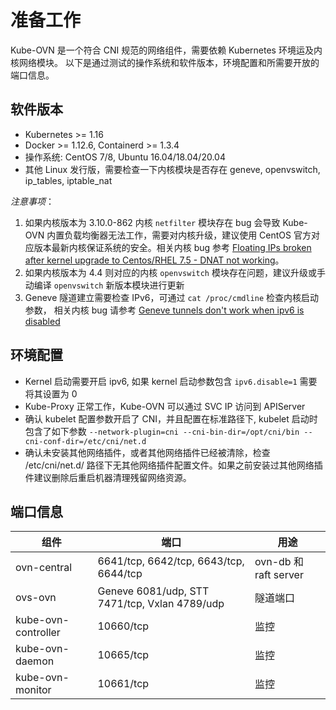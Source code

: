 # 准备工作

Kube-OVN 是一个符合 CNI 规范的网络组件，需要依赖 Kubernetes 环境运及内核网络模块。
以下是通过测试的操作系统和软件版本，环境配置和所需要开放的端口信息。

## 软件版本
- Kubernetes >= 1.16
- Docker >= 1.12.6, Containerd >= 1.3.4
- 操作系统: CentOS 7/8, Ubuntu 16.04/18.04/20.04
- 其他 Linux 发行版，需要检查一下内核模块是否存在 geneve, openvswitch, ip_tables, iptable_nat

*注意事项*：

1. 如果内核版本为 3.10.0-862 内核 `netfilter` 模块存在 bug 会导致 Kube-OVN 内置负载均衡器无法工作，需要对内核升级，建议使用 CentOS 官方对应版本最新内核保证系统的安全。相关内核 bug 参考 [Floating IPs broken after kernel upgrade to Centos/RHEL 7.5 - DNAT not working](https://bugs.launchpad.net/neutron/+bug/1776778)。
2. 如果内核版本为 4.4 则对应的内核 `openvswitch` 模块存在问题，建议升级或手动编译 `openvswitch` 新版本模块进行更新
3. Geneve 隧道建立需要检查 IPv6，可通过 `cat /proc/cmdline` 检查内核启动参数， 相关内核 bug 请参考 [Geneve tunnels don't work when ipv6 is disabled](https://bugs.launchpad.net/ubuntu/+source/linux/+bug/1794232)

## 环境配置
- Kernel 启动需要开启 ipv6, 如果 kernel 启动参数包含 `ipv6.disable=1` 需要将其设置为 0
- Kube-Proxy 正常工作，Kube-OVN 可以通过 SVC IP 访问到 APIServer
- 确认 kubelet 配置参数开启了 CNI，并且配置在标准路径下, kubelet 启动时包含了如下参数 `--network-plugin=cni --cni-bin-dir=/opt/cni/bin --cni-conf-dir=/etc/cni/net.d`
- 确认未安装其他网络插件，或者其他网络插件已经被清除，检查 /etc/cni/net.d/ 路径下无其他网络插件配置文件。如果之前安装过其他网络插件建议删除后重启机器清理残留网络资源。

## 端口信息
| 组件          | 端口    | 用途                   |
|-------------|-------|----------------------|
| ovn-central | 6641/tcp, 6642/tcp, 6643/tcp, 6644/tcp | ovn-db 和 raft server |
| ovs-ovn	   | Geneve 6081/udp, STT 7471/tcp, Vxlan 4789/udp	  | 隧道端口                 |
|kube-ovn-controller|10660/tcp| 监控                   |
|kube-ovn-daemon|10665/tcp|监控 |
|kube-ovn-monitor|10661/tcp|监控 |
